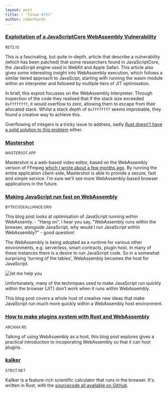 ```yaml
---
layout: post
title: ! "Issue #151"
author: ceberhardt
---
```


### [Exploitation of a JavaScriptCore WebAssembly Vulnerability](https://blog.ret2.io/2021/06/02/pwn2own-2021-jsc-exploit/)

<small>RET2.IO</small>

This is a fascinating, but quite in-depth, article that describe a vulnerability (which has been patched) that some researchers found in JavaScriptCore, the JavaScript engine used in WebKit and Apple Safari. This article also gives some interesting insight into WebAssembly execution, which follows a similar tiered approach to JavaScipt, starting with running the wasm module within an interpreter and followed by multiple tiers of JIT optimisation.

In brief, this exploit focusses on the WebAssembly Interpreter. Through inspection of the code they realised that if the stack size exceeded `0xffffffff`, it would overflow to zero, allowing them to escape from their allocated stack. Whilst a stack depth of `0xffffffff` seems improbable, they found a creative way to achieve this. 

Overflowing of integers is a tricky issue to address, sadly [Rust doesn't have a solid solution to this problem](https://doc.rust-lang.org/book/ch03-02-data-types.html#integer-overflow) either.

### [Mastershot](https://mastershot.app/)

<small>MASTERSOT.APP</small>

Mastershot is a web-based video editor, based on the WebAssembly version of FFmpeg [which I wrote about a few months ago](https://blog.scottlogic.com/2020/11/23/ffmpeg-webassembly.html). By running the entire application client-side, Mastershot is able to provide a secure, fast and simple service. I'm sure we'll see more WebAssembly-based browser applications in the future.

### [Making JavaScript run fast on WebAssembly](https://bytecodealliance.org/articles/making-javascript-run-fast-on-webassembly)

<small>BYTECODEALLIANCE.ORG</small>

This blog post looks at optimisation of JavaScript running within WebAssemly. - "Hang on", I hear you say, "WebAssembly runs within the browser, alongside JavaScript, why would I run JavaScript within WebAssembly?" - good question!

The WebAssembly is being adopted as a runtime for various other environments, e.g. serverless, smart contracts, plugin host. In many of these instances there is a desire to run JavaScript code. So in a somewhat surprising 'turning of the tables', WebAssembly becomes the host for JavaScript.

![let me help you](https://wasmweekly.news/img/151-1.png)

Unfortunately, many of the techniques used to make JavaScript run quickly within the browser (JIT) don't work when it runs within WebAssembly.

This blog post covers a whole host of creative new ideas that make JavaScript run much more quickly within a WebAssembly host environment.


### [How to make plugins system with Rust and WebAssembly](https://devblog.arcana.rs/how-to-make-plugins-system-with-rust-and-webassembly)

<small>ARCANA.RS</small>

Talking of using WebAssembly as a host, this blog post explores gives a practical introduction to incoporating WebAssembly so that it can host plugins.

### [kalker](https://kalker.strct.net/)

<small>STRCT.NET</small>

Kallker is a feature-rich scientific calculator that runs in the browser. It's written in Rust, with the [sourcecode all available on GitHub](https://github.com/PaddiM8/kalker).